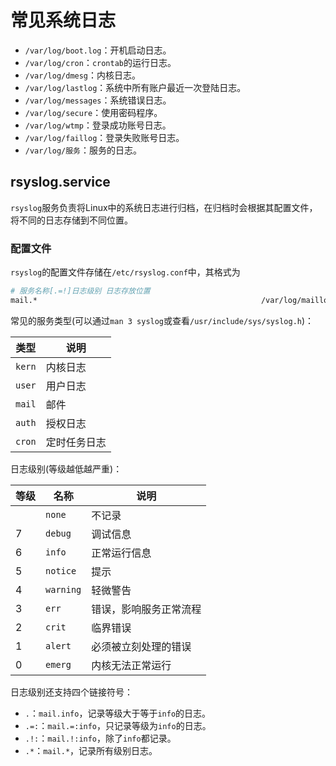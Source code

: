 # 常见系统日志

- `/var/log/boot.log`：开机启动日志。
- `/var/log/cron`：`crontab`的运行日志。
- `/var/log/dmesg`：内核日志。
- `/var/log/lastlog`：系统中所有账户最近一次登陆日志。
- `/var/log/messages`：系统错误日志。
- `/var/log/secure`：使用密码程序。
- `/var/log/wtmp`：登录成功账号日志。
- `/var/log/faillog`：登录失败账号日志。
- `/var/log/服务`：服务的日志。

## rsyslog.service

`rsyslog`服务负责将Linux中的系统日志进行归档，在归档时会根据其配置文件，将不同的日志存储到不同位置。

### 配置文件

`rsyslog`的配置文件存储在`/etc/rsyslog.conf`中，其格式为

```bash
# 服务名称[.=!]日志级别 日志存放位置
mail.*                                                  /var/log/maillog
```

常见的服务类型(可以通过`man 3 syslog`或查看`/usr/include/sys/syslog.h`)：

| 类型   | 说明         |
| ------ | ------------ |
| `kern` | 内核日志     |
| `user` | 用户日志     |
| `mail` | 邮件         |
| `auth` | 授权日志     |
| `cron` | 定时任务日志 |

日志级别(等级越低越严重)：

| 等级 | 名称      | 说明                   |
| ---- | --------- | ---------------------- |
|      | `none`    | 不记录                 |
| 7    | `debug`   | 调试信息               |
| 6    | `info`    | 正常运行信息           |
| 5    | `notice`  | 提示                   |
| 4    | `warning` | 轻微警告               |
| 3    | `err`     | 错误，影响服务正常流程 |
| 2    | `crit`    | 临界错误               |
| 1    | `alert`   | 必须被立刻处理的错误   |
| 0    | `emerg`   | 内核无法正常运行       |

日志级别还支持四个链接符号：

- `.`：`mail.info`，记录等级大于等于`info`的日志。
- `.=:`：`mail.=:info`，只记录等级为`info`的日志。
- `.!:`：`mail.!:info`，除了`info`都记录。
- `.*`：`mail.*`，记录所有级别日志。

